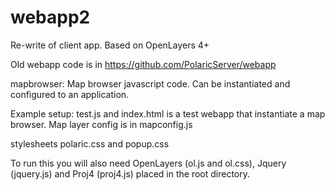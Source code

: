 # webapp2
Re-write of client app. Based on OpenLayers 4+

Old webapp code is in https://github.com/PolaricServer/webapp

mapbrowser:
  Map browser javascript code. Can be instantiated and configured to an application. 
  
Example setup: 
  test.js and index.html is a test webapp that instantiate a map browser.
  Map layer config is in mapconfig.js
  
  stylesheets polaric.css and popup.css
  
  
To run this you will also need OpenLayers (ol.js and ol.css), Jquery (jquery.js) and Proj4 (proj4.js) placed in the root directory. 


